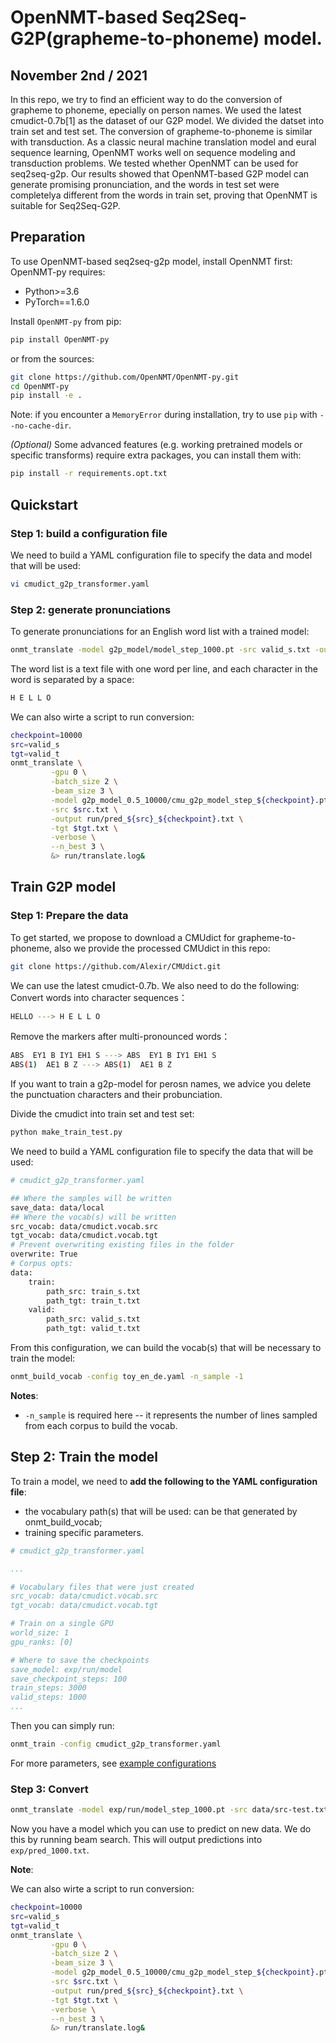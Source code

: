 # OpenNMT-based Seq2Seq-G2P(grapheme-to-phoneme) model.

## November 2nd / 2021

In this repo, we try to find an efficient way to do the conversion of grapheme to phoneme, epecially on person names. We used the latest cmudict-0.7b\[1] as the dataset of our G2P model. We divided the datset into train set and test set. The conversion of grapheme-to-phoneme is similar with transduction. As a classic neural machine translation model and eural sequence learning, OpenNMT works well on sequence modeling and transduction problems. We tested whether OpenNMT can be used for seq2seq-g2p. Our results showed that OpenNMT-based G2P model can generate promising pronunciation, and the words in test set were completelya different from the words in train set, proving that OpenNMT is suitable for Seq2Seq-G2P.

## Preparation
To use OpenNMT-based seq2seq-g2p model, install OpenNMT first:
OpenNMT-py requires:
 + Python>=3.6
 + PyTorch==1.6.0


 Install `OpenNMT-py` from pip:
 
```sh
pip install OpenNMT-py
```
or from the sources:
```bash
git clone https://github.com/OpenNMT/OpenNMT-py.git
cd OpenNMT-py
pip install -e .
```

Note: if you encounter a `MemoryError` during installation, try to use `pip` with `--no-cache-dir`.

*(Optional)* Some advanced features (e.g. working pretrained models or specific transforms) require extra packages, you can install them with:

```bash
pip install -r requirements.opt.txt
```
## Quickstart
### Step 1: build a configuration file
We need to build a YAML configuration file to specify the data and model that will be used:
```bash 
vi cmudict_g2p_transformer.yaml
```
### Step 2: generate pronunciations
To generate pronunciations for an English word list with a trained model:
```bash
onmt_translate -model g2p_model/model_step_1000.pt -src valid_s.txt -output exp/pred_valid_1000.txt -gpu 0 -verbose
```
The word list is a text file with one word per line, and each character in the word is separated by a space:
```bash
H E L L O
```


We can also wirte a script to run conversion:
```bash
checkpoint=10000
src=valid_s
tgt=valid_t
onmt_translate \
         -gpu 0 \
         -batch_size 2 \
         -beam_size 3 \
         -model g2p_model_0.5_10000/cmu_g2p_model_step_${checkpoint}.pt \
         -src $src.txt \
         -output run/pred_${src}_${checkpoint}.txt \
         -tgt $tgt.txt \
         -verbose \
         --n_best 3 \
         &> run/translate.log&
```


## Train G2P model
### Step 1: Prepare the data

To get started, we propose to download a CMUdict for grapheme-to-phoneme, also we provide the processed CMUdict in this repo:

```bash
git clone https://github.com/Alexir/CMUdict.git
```
We can use the latest cmudict-0.7b. We also need to do the following:
Convert words into character sequences：
```bash
HELLO ---> H E L L O
```
Remove the markers after multi-pronounced words：
```bash
ABS  EY1 B IY1 EH1 S ---> ABS  EY1 B IY1 EH1 S
ABS(1)  AE1 B Z ---> ABS(1)  AE1 B Z
``` 
If you want to train a g2p-model for perosn names, we advice you delete the punctuation characters and their probunciation.

Divide the cmudict into train set and test set:
```bash
python make_train_test.py
```
We need to build a YAML configuration file to specify the data that will be used:
```bash
# cmudict_g2p_transformer.yaml

## Where the samples will be written
save_data: data/local
## Where the vocab(s) will be written
src_vocab: data/cmudict.vocab.src
tgt_vocab: data/cmudict.vocab.tgt
# Prevent overwriting existing files in the folder
overwrite: True
# Corpus opts:
data:
    train:
        path_src: train_s.txt
        path_tgt: train_t.txt
    valid:
        path_src: valid_s.txt
        path_tgt: valid_t.txt
```
From this configuration, we can build the vocab(s) that will be necessary to train the model:
```bash
onmt_build_vocab -config toy_en_de.yaml -n_sample -1
```
**Notes**:
- `-n_sample` is required here -- it represents the number of lines sampled from each corpus to build the vocab.

## Step 2: Train the model

To train a model, we need to **add the following to the YAML configuration file**:
- the vocabulary path(s) that will be used: can be that generated by onmt_build_vocab;
- training specific parameters.

```yaml
# cmudict_g2p_transformer.yaml

...

# Vocabulary files that were just created
src_vocab: data/cmudict.vocab.src
tgt_vocab: data/cmudict.vocab.tgt

# Train on a single GPU
world_size: 1
gpu_ranks: [0]

# Where to save the checkpoints
save_model: exp/run/model
save_checkpoint_steps: 100
train_steps: 3000
valid_steps: 1000
...

```

Then you can simply run:

```bash
onmt_train -config cmudict_g2p_transformer.yaml
```
For more  parameters, see [example configurations](https://github.com/OpenNMT/OpenNMT-py/tree/master/config) 

### Step 3: Convert 

```bash
onmt_translate -model exp/run/model_step_1000.pt -src data/src-test.txt -output exp/pred_1000.txt -gpu 0 -verbose
```

Now you have a model which you can use to predict on new data. We do this by running beam search. This will output predictions into `exp/pred_1000.txt`.

**Note**:

We can also wirte a script to run conversion:
```bash
checkpoint=10000
src=valid_s
tgt=valid_t
onmt_translate \
         -gpu 0 \
         -batch_size 2 \
         -beam_size 3 \
         -model g2p_model_0.5_10000/cmu_g2p_model_step_${checkpoint}.pt \
         -src $src.txt \
         -output run/pred_${src}_${checkpoint}.txt \
         -tgt $tgt.txt \
         -verbose \
         --n_best 3 \
         &> run/translate.log&
```
